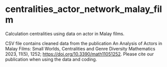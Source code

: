 # centralities_actor_network_malay_film
Calculation centralities using data on actor in Malay films.

CSV file contains cleaned data from the publication An Analysis of Actors in Malay Films: Small Worlds, Centralities and Genre Diversity Mathematics 2023, 11(5), 1252; https://doi.org/10.3390/math11051252. Please cite our publication when using the data and coding.
